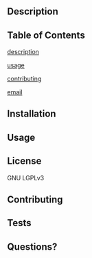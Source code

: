 
# 
    
## Description
    

    
## Table of Contents
    
[description](#description)

[usage](#usage)

[contributing](#contributing)

[email](#email)

[](#)

[](#)

[](#)

[](#)


## Installation


    
## Usage
    

    
## License 

GNU LGPLv3

## Contributing


    
## Tests


    
## Questions?


[]()